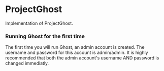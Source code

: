 # ProjectGhost
Implementation of ProjectGhost.


### Running Ghost for the first time
The first time you will run Ghost, an admin account is created. The username and password for this account is admin/admin. It is highly recommended that both the admin account's username AND password is changed immediatly. 